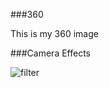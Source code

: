 ###360

This is my 360 image

<script src="//360.vizor.io/scripts/embed.js" data-vizorurl="https://360.vizor.io/embed/v/okmv" ></script>


###Camera Effects

![filter](mariohat.jpg?raw=true "Optional Title")

